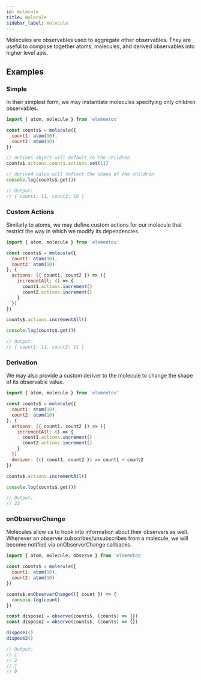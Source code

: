 ```yaml
---
id: molecule
title: molecule
sidebar_label: molecule
---
```


Molecules are observables used to aggregate other observables. They are useful to compose together atoms, molecules, and derived observables into higher level apis. 

## Examples

### Simple

In their simplest form, we may instantiate molecules specifying only children observables.

```js
import { atom, molecule } from 'elementos'

const counts$ = molecule({
  count1: atom(10),
  count2: atom(10)
})

// actions object will default to the children
counts$.actions.count1.actions.set(11)

// derived value will reflect the shape of the children
console.log(counts$.get())

// Output:
// { count1: 11, count2: 10 }
```

### Custom Actions

Similarly to atoms, we may define custom actions for our molecule that restrict the way in which we modify its dependencies.

```js
import { atom, molecule } from 'elementos'

const counts$ = molecule({
  count1: atom(10),
  count2: atom(10)
}, {
  actions: ({ count1, count2 }) => ({
    incrementAll: () => {
      count1.actions.increment()
      count2.actions.increment()
    }
  })
})

counts$.actions.incrementAll()

console.log(counts$.get())

// Output:
// { count1: 11, count2: 11 }
```

### Derivation

We may also provide a custom deriver to the molecule to change the shape of its observable value.

```js
import { atom, molecule } from 'elementos'

const counts$ = molecule({
  count1: atom(10),
  count2: atom(10)
}, {
  actions: ({ count1, count2 }) => ({
    incrementAll: () => {
      count1.actions.increment()
      count2.actions.increment()
    }
  })
  deriver: (({ count1, count2 }) => count1 + count2
})

counts$.actions.incrementAll()

console.log(counts$.get())

// Output:
// 22
```

### onObserverChange

Molecules allow us to hook into information about their observers as well. Whenever an observer subscribes/unsubscribes from a molecule, we will become notified via onObserverChange callbacks.

```js
import { atom, molecule, observe } from 'elementos'

const counts$ = molecule({
  count1: atom(10),
  count2: atom(10)
})

counts$.onObserverChange(({ count }) => {
  console.log(count)
})

const dispose1 = observe(counts$, (counts) => {})
const dispose2 = observe(counts$, (counts) => {})

dispose1()
dispose2()

// Output:
// 1
// 2
// 1
// 0
```
